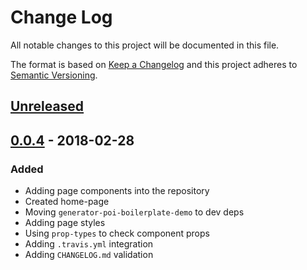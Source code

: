 # Change Log
All notable changes to this project will be documented in this file.

The format is based on [Keep a Changelog](http://keepachangelog.com/)
and this project adheres to [Semantic Versioning](http://semver.org/).

## [Unreleased][]

## [0.0.4][] - 2018-02-28
### Added
- Adding page components into the repository
- Created home-page
- Moving `generator-poi-boilerplate-demo` to dev deps
- Adding page styles
- Using `prop-types` to check component props
- Adding `.travis.yml` integration
- Adding `CHANGELOG.md` validation

[Unreleased]: https://github.com/willmendesneto/micro-frontend-react-pages/compare/v0.0.4...HEAD
[0.0.4]: https://github.com/willmendesneto/micro-frontend-react-pages/tree/v0.0.4